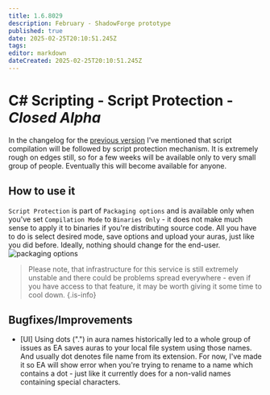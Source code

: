 ```yaml
---
title: 1.6.8029
description: February - ShadowForge prototype
published: true
date: 2025-02-25T20:10:51.245Z
tags: 
editor: markdown
dateCreated: 2025-02-25T20:10:51.245Z
---
```


# C# Scripting - Script Protection - *Closed Alpha*
In the changelog for the [previous version](https://wiki.eyeauras.net/en/changelogs/8021) I've mentioned that script compilation will be followed by script protection mechanism. It is extremely rough on edges still, so for a few weeks will be available only to very small group of people. Eventually this will become available for anyone. 

## How to use it
`Script Protection` is part of `Packaging options` and is available only when you've set `Compilation Mode` to `Binaries Only` - it does not make much sense to apply it to binaries if you're distributing source code. 
All you have to do is select desired mode, save options and upload your auras, just like you did before. Ideally, nothing should change for the end-user.  
![packaging options](https://s3.eyeauras.net/media/2025/02/NVIDIA_Overlay_se2hVVoFGnhQRAxI.png)

> Please note, that infrastructure for this service is still extremely unstable and there could be problems spread everywhere - even if you have access to that feature, it may be worth giving it some time to cool down.
{.is-info}


## Bugfixes/Improvements
- [UI] Using dots (".") in aura names historically led to a whole group of issues as EA saves auras to your local file system using those names. And usually dot denotes file name from its extension. For now, I've made it so EA will show error when you're trying to rename to a name which contains a dot - just like it currently does for a non-valid names containing special characters.
